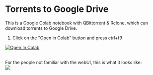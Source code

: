 # Torrents to Google Drive
This is a Google Colab notebook with QBittorrent & Rclone, which can download torrents to Google Drive.

1. Click on the "Open in Colab" button and press ctrl+f9

<a href="https://colab.research.google.com/github/cheems/Torrents-to-Google-Drive/blob/master/Torrents_to_Google_Drive.ipynb" target="_parent\"><img src="https://colab.research.google.com/assets/colab-badge.svg" alt="Open In Colab"/></a>

<br>
For the people not familiar with the webUI, this is what it looks like:
<br>
<img src="https://i.snag.gy/ZAg2PS.jpg">
